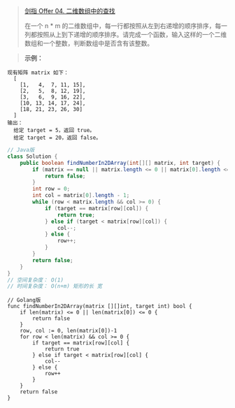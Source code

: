 >[剑指 Offer 04. 二维数组中的查找](https://leetcode-cn.com/problems/er-wei-shu-zu-zhong-de-cha-zhao-lcof/)
>
>在一个 n * m 的二维数组中，每一行都按照从左到右递增的顺序排序，每一列都按照从上到下递增的顺序排序。请完成一个函数，输入这样的一个二维数组和一个整数，判断数组中是否含有该整数。

>**示例：**
```
现有矩阵 matrix 如下：
  [
    [1,   4,  7, 11, 15],
    [2,   5,  8, 12, 19],
    [3,   6,  9, 16, 22],
    [10, 13, 14, 17, 24],
    [18, 21, 23, 26, 30]
  ]
输出：
  给定 target = 5，返回 true。
  给定 target = 20，返回 false。
```

```java
// Java版
class Solution {
    public boolean findNumberIn2DArray(int[][] matrix, int target) {
        if (matrix == null || matrix.length <= 0 || matrix[0].length <= 0) {
            return false;
        }
        int row = 0;
        int col = matrix[0].length - 1;
        while (row < matrix.length && col >= 0) {
            if (target == matrix[row][col]) {
                return true;
            } else if (target < matrix[row][col]) {
                col--;
            } else {
                row++;
            }
        }
        return false;
    }
}
// 空间复杂度： O(1)
// 时间复杂度： O(n+m) 矩形的长 宽
```
```golang
// Golang版
func findNumberIn2DArray(matrix [][]int, target int) bool {
	if len(matrix) <= 0 || len(matrix[0]) <= 0 {
		return false
	}
	row, col := 0, len(matrix[0])-1
	for row < len(matrix) && col >= 0 {
		if target == matrix[row][col] {
			return true
		} else if target < matrix[row][col] {
			col--
		} else {
			row++
		}
	}
	return false
}
```